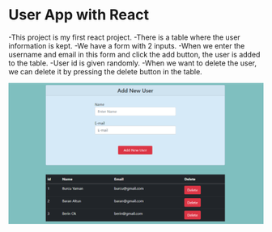 # User App with React

-This project is my first react project.
-There is a table where the user information is kept. 
-We have a form with 2 inputs.
-When we enter the username and email in this form and click the add button, the user is added to the table.
-User id is given randomly.
-When we want to delete the user, we can delete it by pressing the delete button in the table.

![UserApp](./src/picture.PNG)
